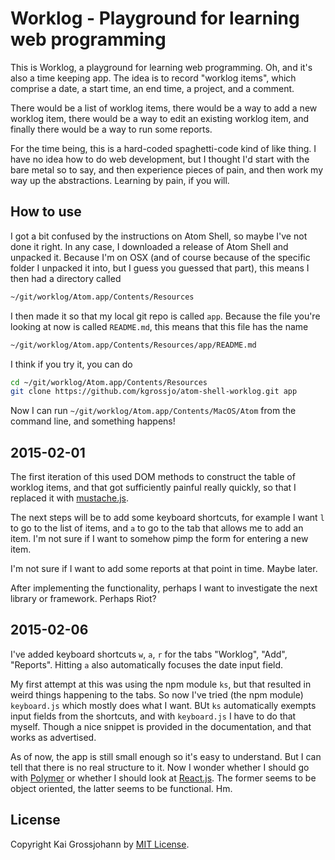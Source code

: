 # Worklog - Playground for learning web programming

This is Worklog, a playground for learning web programming.  Oh, and it's
also a time keeping app.  The idea is to record "worklog items", which
comprise a date, a start time, an end time, a project, and a comment.

There would be a list of worklog items, there would be a way to add a new
worklog item, there would be a way to edit an existing worklog item, and
finally there would be a way to run some reports.

For the time being, this is a hard-coded spaghetti-code kind of like thing.
I have no idea how to do web development, but I thought I'd start with the
bare metal so to say, and then experience pieces of pain, and then work my
way up the abstractions.  Learning by pain, if you will.

## How to use

I got a bit confused by the instructions on Atom Shell, so maybe I've not
done it right.  In any case, I downloaded a release of Atom Shell and
unpacked it.  Because I'm on OSX (and of course because of the specific
folder I unpacked it into, but I guess you guessed that part), this means I
then had a directory called

```bash
~/git/worklog/Atom.app/Contents/Resources
```

I then made it so that my local git repo is called `app`.  Because the
file you're looking at now is called `README.md`, this means that this file
has the name

```bash
~/git/worklog/Atom.app/Contents/Resources/app/README.md
```

I think if you try it, you can do

```bash
cd ~/git/worklog/Atom.app/Contents/Resources
git clone https://github.com/kgrossjo/atom-shell-worklog.git app
```

Now I can run `~/git/worklog/Atom.app/Contents/MacOS/Atom` from the command
line, and something happens!


## 2015-02-01

The first iteration of this used DOM methods to construct the table of
worklog items, and that got sufficiently painful really quickly, so that I
replaced it with [mustache.js](http://github.com/janl/mustache.js).

The next steps will be to add some keyboard shortcuts, for example I want
`l` to go to the list of items, and `a` to go to the tab that allows me to
add an item.  I'm not sure if I want to somehow pimp the form for entering
a new item.

I'm not sure if I want to add some reports at that point in time.  Maybe
later.

After implementing the functionality, perhaps I want to investigate the
next library or framework.  Perhaps Riot?

## 2015-02-06

I've added keyboard shortcuts `w`, `a`, `r` for the tabs "Worklog", "Add",
"Reports".  Hitting `a` also automatically focuses the date input field.

My first attempt at this was using the npm module `ks`, but that resulted in
weird things happening to the tabs.  So now I've tried (the npm module)
`keyboard.js` which mostly does what I want.  BUt `ks` automatically exempts
input fields from the shortcuts, and with `keyboard.js` I have to do that
myself.  Though a nice snippet is provided in the documentation, and that works
as advertised.

As of now, the app is still small enough so it's easy to understand.  But I can
tell that there is no real structure to it.  Now I wonder whether I should go
with [Polymer](https://www.polymer-project.org) or whether I should look at
[React.js](http://facebook.github.io/react/).  The former seems to be object
oriented, the latter seems to be functional.  Hm.


## License

Copyright Kai Grossjohann by [MIT License](LICENSE).

